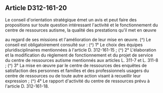 ## Article D312-161-20

Le conseil d'orientation stratégique émet un avis et peut faire des propositions sur toute question intéressant
l'activité et le fonctionnement du centre de ressources autisme, la qualité des prestations qu'il met en œuvre

au regard de ses missions et l'amélioration de leur mise en œuvre. (^)
Le conseil est obligatoirement consulté sur : (^)
1° Le choix des équipes pluridisciplinaires mentionnées à l'article D. 312-161-15 ; (^)
2° L'élaboration et la modification du règlement de fonctionnement et du projet de service du centre de
ressources autisme mentionnés aux articles L. 311-7 et L. 311-8 ; (^)
3° La mise en œuvre par le centre de ressources des enquêtes de satisfaction des personnes et familles et des
professionnels usagers du centre de ressources ou de toute autre action visant à recueillir leur expression ; (^)
4° Le rapport d'activité du centre de ressources prévu à l'article D. 312-161-18.

